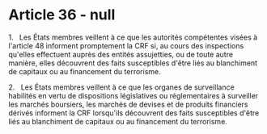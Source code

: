 # Article 36 - null


1.   Les États membres veillent à ce que les autorités compétentes visées à l'article 48 informent promptement la CRF si, au cours des inspections qu'elles effectuent auprès des entités assujetties, ou de toute autre manière, elles découvrent des faits susceptibles d'être liés au blanchiment de capitaux ou au financement du terrorisme.

2.   Les États membres veillent à ce que les organes de surveillance habilités en vertu de dispositions législatives ou réglementaires à surveiller les marchés boursiers, les marchés de devises et de produits financiers dérivés informent la CRF lorsqu'ils découvrent des faits susceptibles d'être liés au blanchiment de capitaux ou au financement du terrorisme.
